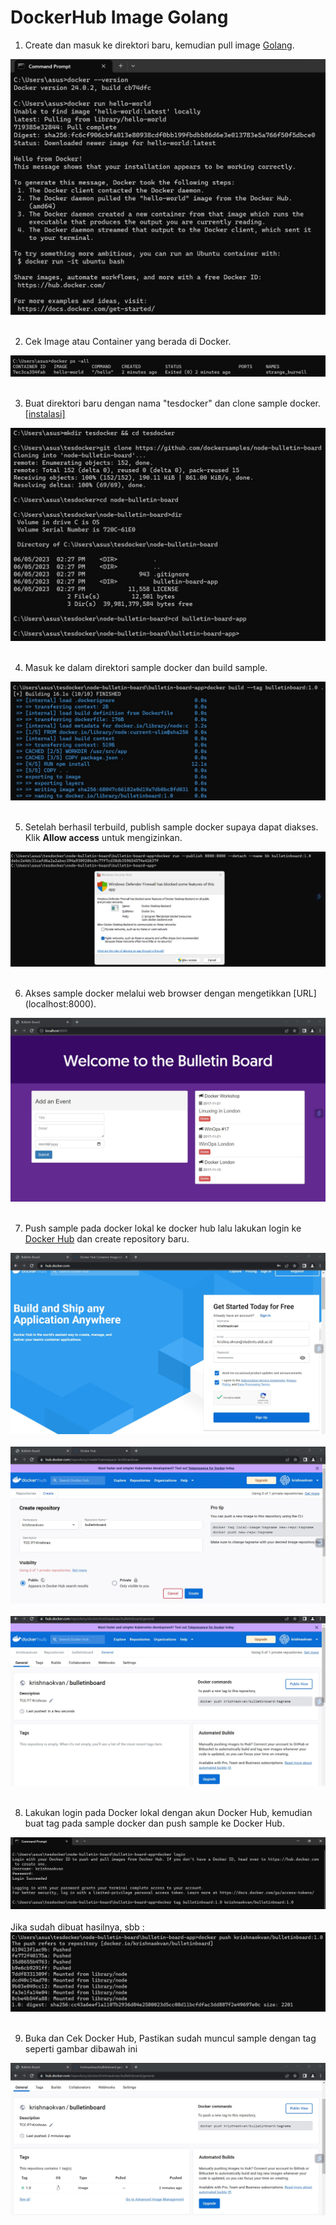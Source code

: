 # DockerHub Image Golang

1. Create dan masuk ke direktori baru, kemudian pull image [Golang](https://hub.docker.com/_/golang).<br>
<div align="center"><img src="gambar/get1.jpg"></div><br>

2. Cek Image atau Container yang berada di Docker.<br>
<div align="center"><img src="gambar/get2.jpg"></div><br>

3. Buat direktori baru dengan nama "tesdocker" dan clone sample docker. [[instalasi]](https://github.com/dockersamples/node-bulletin-board)<br>
<div align="center"><img src="gambar/get3.jpg"></div><br>

4. Masuk ke dalam direktori sample docker dan build sample.<br>
<div align="center"><img src="gambar/get4.jpg"></div><br>

5. Setelah berhasil terbuild, publish sample docker supaya dapat diakses. Klik **Allow access** untuk mengizinkan.<br>
<div align="center"><img src="gambar/get5.jpg"></div><br>

6. Akses sample docker melalui web browser dengan mengetikkan [URL] (localhost:8000).<br>
<div align="center"><img src="gambar/get6.jpg"></div><br>

7. Push sample pada docker lokal ke docker hub lalu lakukan login ke [Docker Hub](https://hub.docker.com/) dan create repository baru.<br>
<div align="center"><img src="gambar/git7.jpg"></div><br>
<div align="center"><img src="gambar/git8.jpg"></div><br>
<div align="center"><img src="gambar/git8-1.jpg"></div><br>

8. Lakukan login pada Docker lokal dengan akun Docker Hub, kemudian buat tag pada sample docker dan push sample ke Docker Hub.<br>
<div align="center"><img src="gambar/git9.jpg"></div><br>
Jika sudah dibuat hasilnya, sbb :
<div align="center"><img src="gambar/git9-1.jpg"></div><br>

9. Buka dan Cek Docker Hub, Pastikan sudah muncul sample dengan tag seperti gambar dibawah ini<br>
<div align="center"><img src="gambar/git10.jpg"></div><br>
